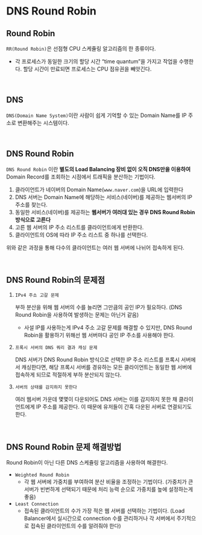 # DNS Round Robin

## Round Robin

`RR(Round Robin)`은 선점형 CPU 스케쥴링 알고리즘의 한 종류이다.

- 각 프로세스가 동일한 크기의 할당 시간 “time quantum”을 가지고 작업을 수행한다. 할당 시간이 만료되면 프로세스는 CPU 점유권을 빼앗긴다.

<br/>

## DNS

`DNS(Domain Name System)`이란 사람이 쉽게 기억할 수 있는 Domain Name를 IP 주소로 변환해주는 시스템이다.

<br/>

## DNS Round Robin

`DNS Round Robin` 이란 **별도의 Load Balancing 장비 없이 오직 DNS만을 이용하여** Domain Record를 조회하는 시점에서 트래픽을 분산하는 기법이다.

1. 클라이언트가 네이버의 Domain Name(`www.naver.com`)을 URL에 입력한다
2. DNS 서버는 Domain Name에 해당하는 서비스(네이버)를 제공하는 웹서버의 IP 주소를 찾는다.
3. 동일한 서비스(네이버)를 제공하는 **웹서버가 여러대 있는 경우 DNS Round Robin 방식으로 고른다**
4. 고른 웹 서버의 IP 주소 리스트를 클라이언트에게 반환한다.
5. 클라이언트의 OS에 따라 IP 주소 리스트 중 하나를 선택한다.

위와 같은 과정을 통해 다수의 클라이언트는 여러 웹 서버에 나뉘어 접속하게 된다.

<br/>

## DNS Round Robin의 문제점

1. `IPv4 주소 고갈 문제`
    
    부하 분산을 위해 웹 서버의 수를 늘리면 그만큼의 공인 IP가 필요하다. (DNS Round Robin을 사용하여 발생하는 문제는 아닌거 같음)
    - 사설 IP를 사용하는게 IPv4 주소 고갈 문제를 해결할 수 있지만, DNS Round Robin을 활용하기 위해선 웹 서버마다 공인 IP 주소를 사용해야 한다.
    
2. `프록시 서버의 DNS 쿼리 결과 캐싱 문제`
    
    DNS 서버가 DNS Round Robin 방식으로 선택한 IP 주소 리스트를 프록시 서버에서 캐싱한다면, 해당 프록시 서버를 경유하는 모든 클라이언트는 동일한 웹 서버에 접속하게 되므로 적절하게 부하 분산되지 않는다.
    
3. `서버의 상태를 감지하지 못한다`
    
    여러 웹서버 가운데 몇몇이 다운되어도 DNS 서버는 이를 감지하지 못한 채 클라이언트에게 IP 주소를 제공한다. 이 때문에 유저들이 간혹 다운된 서버로 연결되기도 한다.
    

<br/>

## DNS Round Robin 문제 해결방법

Round Robin이 아닌 다른 DNS 스케쥴링 알고리즘을 사용하여 해결한다.

- `Weighted Round Robin`
    - 각 웹 서버에 가중치를 부여하여 분산 비율을 조정하는 기법이다. (가중치가 큰 서버가 빈번하게 선택되기 때문에 처리 능력 순으로 가중치를 높에 설정하는게 좋음)
- `Least Connection`
    - 접속된 클라이언트의 수가 가장 적은 웹 서버를 선택하는 기법이다. (Load Balancer에서 실시간으로 connection 수를 관리하거나 각 서버에서 주기적으로 접속된 클라이언트의 수를 알려줘야 한다)
